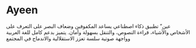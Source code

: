 # Ayeen
عين” تطبيق ذكاء اصطناعي يساعد المكفوفين وضعاف البصر على التعرف على الأشخاص والأشياء، قراءة النصوص، والتنقل بسهولة وأمان. يتميز بدعم كامل للغة العربية وواجهة صوتية سلسة تعزز الاستقلالية والاندماج في المجتمع

